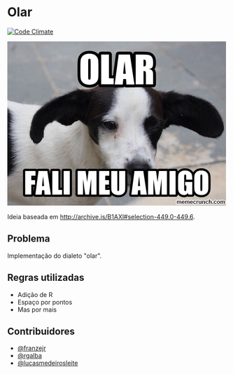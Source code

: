 # Olar

[![Code Climate](https://codeclimate.com/github/franzejr/olar/badges/gpa.svg)](https://codeclimate.com/github/franzejr/olar)

![Fali meu amigo](olar_fali_meu_amigo.png)

Ideia baseada em http://archive.is/B1AXl#selection-449.0-449.6.

## Problema
Implementação do dialeto "olar".

## Regras utilizadas

- Adição de R
- Espaço por pontos
- Mas por mais

## Contribuidores
- [@franzejr](https://github.com/franzejr)
- [@rgalba](https://github.com/rgalba)
- [@lucasmedeirosleite](https://github.com/lucasmedeirosleite)



